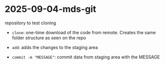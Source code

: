 # 2025-09-04-mds-git
repository to test cloning

- `clone`: one-time download of the code from remote. Creates the same folder structure as seen on the repo

- `add`: adds the changes to the staging area

- `commit -m "MESSAGE"`: commit data from staging area with the MESSAGE 